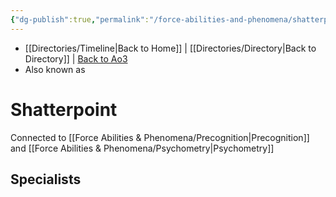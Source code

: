 ```yaml
---
{"dg-publish":true,"permalink":"/force-abilities-and-phenomena/shatterpoint/"}
---
```


- [[Directories/Timeline\|Back to Home]] | [[Directories/Directory\|Back to Directory]] | [Back to Ao3](https://archiveofourown.org/works/19334440/chapters/45992584)
- Also known as 

# Shatterpoint

Connected to [[Force Abilities & Phenomena/Precognition\|Precognition]] and [[Force Abilities & Phenomena/Psychometry\|Psychometry]] 

**Specialists**
- 